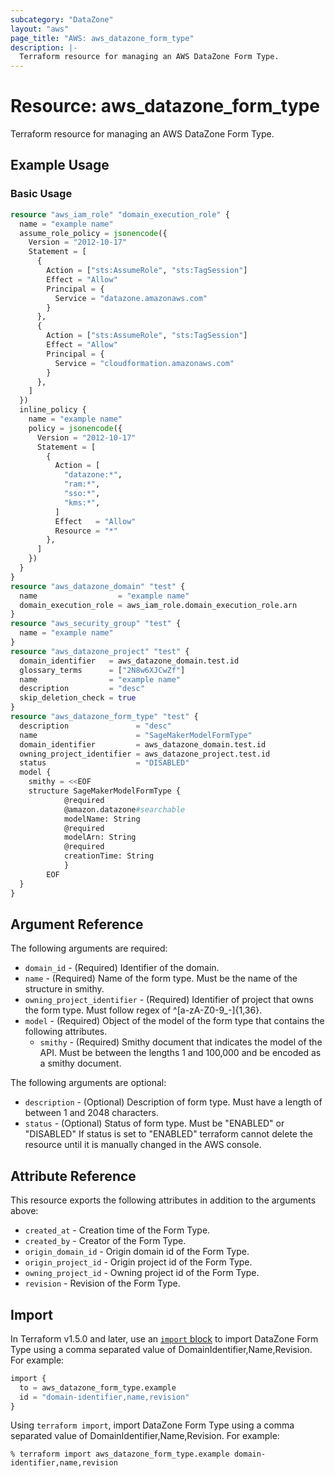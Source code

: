 ```yaml
---
subcategory: "DataZone"
layout: "aws"
page_title: "AWS: aws_datazone_form_type"
description: |-
  Terraform resource for managing an AWS DataZone Form Type.
---
```


# Resource: aws_datazone_form_type

Terraform resource for managing an AWS DataZone Form Type.

## Example Usage

### Basic Usage

```terraform
resource "aws_iam_role" "domain_execution_role" {
  name = "example name"
  assume_role_policy = jsonencode({
    Version = "2012-10-17"
    Statement = [
      {
        Action = ["sts:AssumeRole", "sts:TagSession"]
        Effect = "Allow"
        Principal = {
          Service = "datazone.amazonaws.com"
        }
      },
      {
        Action = ["sts:AssumeRole", "sts:TagSession"]
        Effect = "Allow"
        Principal = {
          Service = "cloudformation.amazonaws.com"
        }
      },
    ]
  })
  inline_policy {
    name = "example name"
    policy = jsonencode({
      Version = "2012-10-17"
      Statement = [
        {
          Action = [
            "datazone:*",
            "ram:*",
            "sso:*",
            "kms:*",
          ]
          Effect   = "Allow"
          Resource = "*"
        },
      ]
    })
  }
}
resource "aws_datazone_domain" "test" {
  name                  = "example name"
  domain_execution_role = aws_iam_role.domain_execution_role.arn
}
resource "aws_security_group" "test" {
  name = "example name"
}
resource "aws_datazone_project" "test" {
  domain_identifier   = aws_datazone_domain.test.id
  glossary_terms      = ["2N8w6XJCwZf"]
  name                = "example name"
  description         = "desc"
  skip_deletion_check = true
}
resource "aws_datazone_form_type" "test" {
  description               = "desc"
  name                      = "SageMakerModelFormType"
  domain_identifier         = aws_datazone_domain.test.id
  owning_project_identifier = aws_datazone_project.test.id
  status                    = "DISABLED"
  model {
    smithy = <<EOF
	structure SageMakerModelFormType {
			@required
			@amazon.datazone#searchable
			modelName: String
			@required
			modelArn: String
			@required
			creationTime: String
			}
		EOF
  }
}
```

## Argument Reference

The following arguments are required:

* `domain_id` - (Required) Identifier of the domain.
* `name` - (Required) Name of the form type. Must be the name of the structure in smithy.
* `owning_project_identifier` - (Required) Identifier of project that owns the form type. Must follow regex of ^[a-zA-Z0-9_-]{1,36}.
* `model` - (Required) Object of the model of the form type that contains the following attributes.
    * `smithy` - (Required) Smithy document that indicates the model of the API. Must be between the lengths 1 and 100,000 and be encoded as a smithy document.

The following arguments are optional:

* `description` - (Optional) Description of form type. Must have a length of between 1 and 2048 characters.
* `status` - (Optional) Status of form type. Must be "ENABLED" or "DISABLED" If status is set to "ENABLED" terraform cannot delete the resource until it is manually changed in the AWS console.

## Attribute Reference

This resource exports the following attributes in addition to the arguments above:

* `created_at` - Creation time of the Form Type.
* `created_by` - Creator of the Form Type.
* `origin_domain_id` - Origin domain id of the Form Type.
* `origin_project_id` - Origin project id of the Form Type.
* `owning_project_id` - Owning project id of the Form Type.
* `revision` - Revision of the Form Type.

## Import

In Terraform v1.5.0 and later, use an [`import` block](https://developer.hashicorp.com/terraform/language/import) to import DataZone Form Type using a comma separated value of DomainIdentifier,Name,Revision. For example:

```terraform
import {
  to = aws_datazone_form_type.example
  id = "domain-identifier,name,revision"
}
```

Using `terraform import`, import DataZone Form Type using a comma separated value of DomainIdentifier,Name,Revision. For example:

```console
% terraform import aws_datazone_form_type.example domain-identifier,name,revision
```
